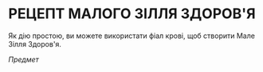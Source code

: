 ﻿# РЕЦЕПТ МАЛОГО ЗІЛЛЯ ЗДОРОВ'Я

Як дію простою, ви можете використати фіал крові, щоб створити Мале Зілля Здоров'я.

*Предмет*